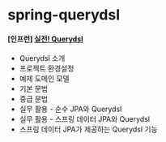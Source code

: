 # spring-querydsl
#### [인프런] [실전! Querydsl](https://www.inflearn.com/course/querydsl-%EC%8B%A4%EC%A0%84)  
* Querydsl 소개
* 프로젝트 환경설정
* 예제 도메인 모델
* 기본 문법
* 중급 문법
* 실무 활용 - 순수 JPA와 Querydsl
* 실무 활용 - 스프링 데이터 JPA와 Querydsl
* 스프링 데이터 JPA가 제공하는 Querydsl 기능
